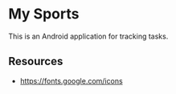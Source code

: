 # My Sports
This is an Android application for tracking tasks.

## Resources

- https://fonts.google.com/icons